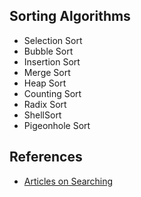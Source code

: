 ## Sorting Algorithms

- Selection Sort
- Bubble Sort
- Insertion Sort
- Merge Sort
- Heap Sort
- Counting Sort
- Radix Sort
- ShellSort
- Pigeonhole Sort

## References

- [Articles on Searching](http://www.geeksforgeeks.org/sorting-algorithms/)
